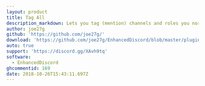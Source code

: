 ```yaml
---
layout: product
title: Tag All
description_markdown: Lets you tag (mention) channels and roles you normally can't.
author: joe27g
github: 'https://github.com/joe27g/'
download: 'https://github.com/joe27g/EnhancedDiscord/blob/master/plugins/tag_all.js'
auto: true
support: 'https://discord.gg/XAvh9tq'
software:
  - EnhancedDiscord
ghcommentid: 169
date: 2018-10-26T15:43:11.697Z
---
```


